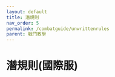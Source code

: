 ```yaml
---
layout: default
title: 潛規則
nav_order: 5
permalink: /combatguide/unwrittenrules
parent: 戰鬥教學
---
```


# 潛規則(國際服)
